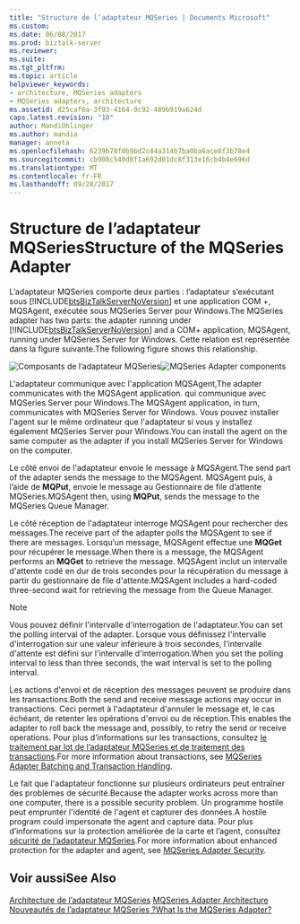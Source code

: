 ```yaml
---
title: "Structure de l’adaptateur MQSeries | Documents Microsoft"
ms.custom: 
ms.date: 06/08/2017
ms.prod: biztalk-server
ms.reviewer: 
ms.suite: 
ms.tgt_pltfrm: 
ms.topic: article
helpviewer_keywords:
- architecture, MQSeries adapters
- MQSeries adapters, architecture
ms.assetid: d25caf6a-3f93-4164-9c92-489b919a624d
caps.latest.revision: "10"
author: MandiOhlinger
ms.author: mandia
manager: anneta
ms.openlocfilehash: 6239b78f0b9bd2c44a314b7ba0ba6ace8f3b78e4
ms.sourcegitcommit: cb908c540d8f1a692d01dc8f313e16cb4b4e696d
ms.translationtype: MT
ms.contentlocale: fr-FR
ms.lasthandoff: 09/20/2017
---
```

# <a name="structure-of-the-mqseries-adapter"></a><span data-ttu-id="7a5ae-102">Structure de l’adaptateur MQSeries</span><span class="sxs-lookup"><span data-stu-id="7a5ae-102">Structure of the MQSeries Adapter</span></span>
<span data-ttu-id="7a5ae-103">L’adaptateur MQSeries comporte deux parties : l’adaptateur s’exécutant sous [!INCLUDE[btsBizTalkServerNoVersion](../includes/btsbiztalkservernoversion-md.md)] et une application COM +, MQSAgent, exécutée sous MQSeries Server pour Windows.</span><span class="sxs-lookup"><span data-stu-id="7a5ae-103">The MQSeries adapter has two parts: the adapter running under [!INCLUDE[btsBizTalkServerNoVersion](../includes/btsbiztalkservernoversion-md.md)] and a COM+ application, MQSAgent, running under MQSeries Server for Windows.</span></span> <span data-ttu-id="7a5ae-104">Cette relation est représentée dans la figure suivante.</span><span class="sxs-lookup"><span data-stu-id="7a5ae-104">The following figure shows this relationship.</span></span>  
  
 <span data-ttu-id="7a5ae-105">![Composants de l’adaptateur MQSeries](../core/media/bts-dev-mqoverallstructure.gif "BTS_Dev_MQOverallStructure")</span><span class="sxs-lookup"><span data-stu-id="7a5ae-105">![MQSeries Adapter components](../core/media/bts-dev-mqoverallstructure.gif "BTS_Dev_MQOverallStructure")</span></span>  
  
 <span data-ttu-id="7a5ae-106">L'adaptateur communique avec l'application MQSAgent,</span><span class="sxs-lookup"><span data-stu-id="7a5ae-106">The adapter communicates with the MQSAgent application.</span></span> <span data-ttu-id="7a5ae-107">qui communique avec MQSeries Server pour Windows.</span><span class="sxs-lookup"><span data-stu-id="7a5ae-107">The MQSAgent application, in turn, communicates with MQSeries Server for Windows.</span></span> <span data-ttu-id="7a5ae-108">Vous pouvez installer l'agent sur le même ordinateur que l'adaptateur si vous y installez également MQSeries Server pour Windows.</span><span class="sxs-lookup"><span data-stu-id="7a5ae-108">You can install the agent on the same computer as the adapter if you install MQSeries Server for Windows on the computer.</span></span>  
  
 <span data-ttu-id="7a5ae-109">Le côté envoi de l'adaptateur envoie le message à MQSAgent.</span><span class="sxs-lookup"><span data-stu-id="7a5ae-109">The send part of the adapter sends the message to the MQSAgent.</span></span> <span data-ttu-id="7a5ae-110">MQSAgent puis, à l’aide de **MQPut**, envoie le message au Gestionnaire de file d’attente MQSeries.</span><span class="sxs-lookup"><span data-stu-id="7a5ae-110">MQSAgent then, using **MQPut**, sends the message to the MQSeries Queue Manager.</span></span>  
  
 <span data-ttu-id="7a5ae-111">Le côté réception de l'adaptateur interroge MQSAgent pour rechercher des messages.</span><span class="sxs-lookup"><span data-stu-id="7a5ae-111">The receive part of the adapter polls the MQSAgent to see if there are messages.</span></span> <span data-ttu-id="7a5ae-112">Lorsqu’un message, MQSAgent effectue une **MQGet** pour récupérer le message.</span><span class="sxs-lookup"><span data-stu-id="7a5ae-112">When there is a message, the MQSAgent performs an **MQGet** to retrieve the message.</span></span> <span data-ttu-id="7a5ae-113">MQSAgent inclut un intervalle d'attente codé en dur de trois secondes pour la récupération du message à partir du gestionnaire de file d'attente.</span><span class="sxs-lookup"><span data-stu-id="7a5ae-113">MQSAgent includes a hard-coded three-second wait for retrieving the message from the Queue Manager.</span></span>  
  
> [!NOTE]
>  <span data-ttu-id="7a5ae-114">Vous pouvez définir l'intervalle d'interrogation de l'adaptateur.</span><span class="sxs-lookup"><span data-stu-id="7a5ae-114">You can set the polling interval of the adapter.</span></span> <span data-ttu-id="7a5ae-115">Lorsque vous définissez l'intervalle d'interrogation sur une valeur inférieure à trois secondes, l'intervalle d'attente est défini sur l'intervalle d'interrogation.</span><span class="sxs-lookup"><span data-stu-id="7a5ae-115">When you set the polling interval to less than three seconds, the wait interval is set to the polling interval.</span></span>  
  
 <span data-ttu-id="7a5ae-116">Les actions d'envoi et de réception des messages peuvent se produire dans les transactions.</span><span class="sxs-lookup"><span data-stu-id="7a5ae-116">Both the send and receive message actions may occur in transactions.</span></span> <span data-ttu-id="7a5ae-117">Ceci permet à l'adaptateur d'annuler le message et, le cas échéant, de retenter les opérations d'envoi ou de réception.</span><span class="sxs-lookup"><span data-stu-id="7a5ae-117">This enables the adapter to roll back the message and, possibly, to retry the send or receive operations.</span></span> <span data-ttu-id="7a5ae-118">Pour plus d’informations sur les transactions, consultez [le traitement par lot de l’adaptateur MQSeries et de traitement des transactions](../core/mqseries-adapter-batching-and-transaction-handling.md).</span><span class="sxs-lookup"><span data-stu-id="7a5ae-118">For more information about transactions, see [MQSeries Adapter Batching and Transaction Handling](../core/mqseries-adapter-batching-and-transaction-handling.md).</span></span>  
  
 <span data-ttu-id="7a5ae-119">Le fait que l'adaptateur fonctionne sur plusieurs ordinateurs peut entraîner des problèmes de sécurité.</span><span class="sxs-lookup"><span data-stu-id="7a5ae-119">Because the adapter works across more than one computer, there is a possible security problem.</span></span> <span data-ttu-id="7a5ae-120">Un programme hostile peut emprunter l'identité de l'agent et capturer des données.</span><span class="sxs-lookup"><span data-stu-id="7a5ae-120">A hostile program could impersonate the agent and capture data.</span></span> <span data-ttu-id="7a5ae-121">Pour plus d’informations sur la protection améliorée de la carte et l’agent, consultez [sécurité de l’adaptateur MQSeries](../core/mqseries-adapter-security.md).</span><span class="sxs-lookup"><span data-stu-id="7a5ae-121">For more information about enhanced protection for the adapter and agent, see [MQSeries Adapter Security](../core/mqseries-adapter-security.md).</span></span>  
  
## <a name="see-also"></a><span data-ttu-id="7a5ae-122">Voir aussi</span><span class="sxs-lookup"><span data-stu-id="7a5ae-122">See Also</span></span>  
 <span data-ttu-id="7a5ae-123">[Architecture de l’adaptateur MQSeries](../core/mqseries-adapter-architecture.md) </span><span class="sxs-lookup"><span data-stu-id="7a5ae-123">[MQSeries Adapter Architecture](../core/mqseries-adapter-architecture.md) </span></span>  
 [<span data-ttu-id="7a5ae-124">Nouveautés de l’adaptateur MQSeries ?</span><span class="sxs-lookup"><span data-stu-id="7a5ae-124">What Is the MQSeries Adapter?</span></span>](../core/what-is-the-mqseries-adapter.md)